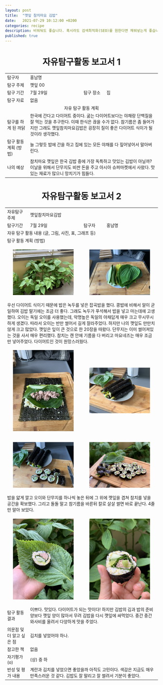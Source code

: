 ```yaml
---
layout: post
title:  "깻잎 참치마요 김밥"
date:   2021-07-29 10:12:00 +0200
categories: recipe
description: 비워둬도 좋습니다. 혹시라도 검색최적화(SEO)를 원한다면 채워넣는게 좋습니다.
published: true
---
```

 
<h1 style='text-align:center;font-weight:bold;'>자유탐구활동 보고서 1</h1>

<table>
  <tr>
    <td style="width: 15%;">탐구자</td>
    <td style="width: 85%;" colspan=3>홍남명</td>
  </tr>
  <tr>
    <td>탐구 주제</td>
    <td colspan=3>깻잎 00 </td>
  </tr>
  <tr>
    <td>탐구 기간</td>
    <td style="width: 35%;" >7월 29일</td>
    <td style="width: 15%;" >탐구 장소</td>
    <td style="width: 35%;" >집 </td>
  </tr>

  <tr>
    <td>탐구 자료</td>
    <td colspan=3>없음</td>
  </tr>
  <tr>
    <td colspan=4 style='text-align:center'>자유 탐구 활동 계획</td>
  </tr>
  <tr>
    <td>탐구를 하게 된 까닭</td>
    <td colspan=3>한국에 간다고 다이어트 중이다. 굶는 다이어트보다는 야채랑 단백질을 잘 먹는 것을 추구한다. 이때 한식은 끊을 수가 없다. 참기름은 좀 들어가지만 그래도 깻잎참치마요김밥은 굉장히 질이 좋은 다이어트 식이가 될 것이라 생각했다. </td>
  </tr>
  <tr>
    <td>탐구 활동 계획 (방법)</td>
    <td colspan=3>
    늘 그렇듯 밥에 간을 하고 집에 있는 모든 야채를 다 짚어넣어서 말아버린다.</td>
  </tr>
  <tr>
    <td>나의 예상</td>
    <td colspan=3>참치마요 깻잎은 한국 김밥 중에 가장 독특하고 맛있는 김밥이 아닐까? 이날을 위해서 단무지도 비싼 돈을 주고 아시아 슈퍼마켓에서 사왔다. 맛있는 재료가 많으니 망치기가 힘들다. </td>
  </tr>
</table>
   
<h1 style='text-align:center;font-weight:bold;'>자유탐구활동 보고서 2</h1> 

<table>
  <tr>
    <td style="width: 15%;">자유탐구주제</td>
    <td style="width: 85%;" colspan=3>깻잎참치마요김밥</td>
  </tr>
  <tr>
    <td style="width: 15%;">탐구기간</td>
    <td style="width: 35%;">7월 29일</td>
    <td style="width: 15%;">탐구자</td>
    <td style="width: 35%;">홍남명</td>
  </tr>
  <tr>
    <td colspan=4> 자유 탐구 활동 내용 (글, 그림, 사진, 표, 그래프 등)</td>
  </tr>
  <tr>
    <td colspan=4>탐구 활동 계획 (방법)</td>
  </tr>
  <tr>
     <td colspan=2>
       <p align="center">
     <img src="/asset/images/Perilagimbab_1-leaves.jpg" width="200px" />
     </p>
     </td>
     <td colspan=2>
     <p align="center">
     <img src="/asset/images/Perilagimbab_2-prepare.jpg" width="200px" />
     </p>
     </td>
  </tr>
  <tr>
  <td colspan=4>
     우선 다이어트 식이기 때문에 밥은 녹두를 넣은 잡곡밥을 했다. 콩밥에 비해서 알이 균일하여 김밥 말기에는 조금 더 좋다. 그래도 녹두가 푸석해서 밥을 넣고 마는데에 고생했다. 오이는 독일 오이를 사용했는데, 악명높은 독일의 야채답게 매우 크고 무시무시하게 생겼다. 따라서 오이는 반만 썰어서 길게 잘라주었다. 하지만 나의 깻잎도 만만치 않게 크고 많았다. 깻잎은 잎이 큰 것으로 한 20장을 따왔다. 단무지는 이미 썰어져있는 것을 사서 매우 편리했다. 참치는 캔 안에 기름을 다 버리고 마요네즈는 매우 조금만 넣어주었다. 다이어트인 것이 원망스러웠다. </td>
  </tr>
  
  <tr>
   <td colspan=2> 
     <p align="center">
     <img src="/asset/images/Perilagimbab_3-folding.jpg" width="200px" />
     </p>
   </td>
   <td colspan=2> 
     <p align="center">
     <img src="/asset/images/Perilagimbab_4-staking.jpg" width="200px" />
     </p>
    </td>
  </tr>
  <tr>
   <td colspan=2> 
     <p align="center">
     <img src="/asset/images/Perilagimbab_5-cutting.jpg" width="200px" />
     </p>
   </td>
   <td colspan=2> 
     <p align="center">
     <img src="/asset/images/Perilagimbab_6-fullshot.jpg" width="200px" />
     </p>
    </td>
  </tr>
  <tr>
    <td colspan=4> 
    밥을 얇게 깔고 오이와 단무지를 하나씩 놓은 뒤에 그 위에 깻잎을 겹쳐 참치를 넣을 공간을 확보했다. 그리고 돌돌 말고 참기름을 바른뒤 칼로 살살 썰면 바로 끝난다. 4줄만 말아 보았다. 
    </td>
  </tr>
  
  <tr>
   <td colspan=2> 
     <p align="center">
     <img src="/asset/images/Perilagimbab_7closeup2.jpg" width="200px" />
     </p>
   </td>
   <td colspan=2> 
     <p align="center">
     <img src="/asset/images/Perilagimbab_8-closeupwithwasabi.jpg" width="200px" />
     </p>
    </td>
  </tr>
  <tr>
    <td style="width: 15%;">탐구 활동 결과</td>
    <td style="width: 85%;" colspan=3> 이쁘다. 맛있다. 다이어트가 되는 맛이다! 하지만 김밥의 김과 밥의 준비양보다 깻잎 양이 많아서 무려 김밥을 다시 깻잎에 싸먹었다. 중간 중간 와사비를 올려서 다양하게 맛을 주었다. </td>
  </tr>
  <tr>
    <td style="width: 15%;">의문점 및 더 알고 싶은 점</td>
    <td style="width: 85%;" colspan=3> 김치를 넣었어야 하나.  </td>
  </tr>
  <tr>
    <td style="width: 15%;">참고한 책</td>
    <td style="width: 85%;" colspan=3> 없음 </td>
  </tr>
  <tr>
    <td style="width: 15%;">자기평가(o)</td>
    <td style="width: 85%;" colspan=3> (상) 중 하 </td>
  </tr>
  <tr>
    <td style="width: 15%;">반성 및 평가 내용</td>
    <td style="width: 85%;" colspan=3> 계란과 김치를 넣었으면 좋았을까 아직도 고민이다. 색감은 지금도 매우 만족스러운 것 같다. 김밥도 잘 말리고 잘 썰려서 기분이 좋았다.   </td>
  </tr>
</table>
